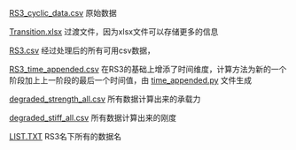  [RS3_cyclic_data.csv](RS3_cyclic_data.csv) 原始数据

 [Transition.xlsx](Transition.xlsx) 过渡文件，因为xlsx文件可以存储更多的信息

 [RS3.csv](RS3.csv) 经过处理后的所有可用csv数据，

 [RS3_time_appended.csv](RS3_time_appended.csv) 在RS3的基础上增添了时间维度，计算方法为新的一个阶段加上上一阶段的最后一个时间值，由 [time_appended.py](..\time_appended.py) 文件生成

 [degraded_strength_all.csv](degraded_strength_all.csv) 所有数据计算出来的承载力

 [degraded_stiff_all.csv](degraded_stiff_all.csv) 所有数据计算出来的刚度

 [LIST.TXT](LIST.TXT) RS3名下所有的数据名





